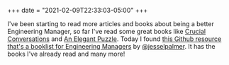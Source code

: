 +++
date = "2021-02-09T22:33:03-05:00"
+++

I've been starting to read more articles and books about being a better Engineering Manager, so far I've read some great books like [Crucial Conversations](https://www.amazon.com/Crucial-Conversations-Talking-Stakes-Edition/dp/0071771328) and [An Elegant Puzzle](https://www.amazon.com/Elegant-Puzzle-Systems-Engineering-Management-ebook/dp/B07QYCHJ7V). Today I found [this Github resource that's a booklist for Engineering Managers](https://github.com/jesselpalmer/the-engineering-managers-booklist) by [@jesselpalmer](https://twitter.com/jesselpalmer). It has the books I've already read and many more!